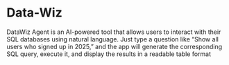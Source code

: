 # Data-Wiz
DataWiz Agent is an AI-powered tool that allows users to interact with their SQL databases using natural language. Just type a question like “Show all users who signed up in 2025,” and the app will generate the corresponding SQL query, execute it, and display the results in a readable table format
